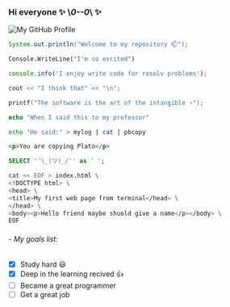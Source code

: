 ### Hi everyone ✨ \\_0--0_\ ✨ 

![ My GitHub Profile ](https://user-images.githubusercontent.com/60910472/116735313-f0418d00-a9b3-11eb-96c0-e789aeaa85a7.png "My GitHub Profile")

```java
System.out.println("Welcome to my repository 📫");
```
```vb
Console.WriteLine("I'm so excited")
````
```javascript
console.info('I enjoy write code for resolv problems');
```
```cpp
cout << "I think that" << "\n"; 
```
```c
printf("The software is the art of the intangible ⚡");
```
```PHP
echo "When I said this to my professor"
```
```bash
echo "He said:" > mylog | cat | pbcopy
```
```html
<p>You are copying Plato</p>
```
```sql
SELECT '¯\_(ツ)_/¯' as ' ';
```

```bash
cat << EOF > index.html \
<!DOCTYPE html> \
<head> \
<title>My first web page from terminal</head> \
</head> \
<body><p>Hello friend maybe shuold give a name</p></body> \
EOF
```
<!--
Some ideas:

- 🔭 I’m currently working on ...
- 🌱 I’m currently learning ...
- 👯 I’m looking to collaborate on ...
- 🤔 I’m looking for help with ...
- 💬 Ask me about ...
- 📫 How to reach me: ...
- 😄 Pronouns: ...
- ⚡ Fun fact: ...
-->

###### - My goals list:
* [x] Study hard :smiley:
* [x] Deep in the learning recived :+1:
* [ ] Became a great programmer
* [ ] Get a great job
